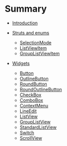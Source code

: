 <!--
SPDX-FileCopyrightText: 2022 Florian Blasius <co_sl@tutanota.com>
SPDX-License-Identifier: MIT
-->

# Summary

- [Introduction](./introduction.md)

- [Struts and enums](structs-enums/structs-enums.md)
    - [SelectionMode](structs-enums/selection-mode.md)
    - [ListViewItem](structs-enums/list-view-item.md)
    - [GroupListViewItem](structs-enums/group-list-view-item.md)
- [Widgets](widgets/widgets.md)
    - [Button](widgets/button.md)
    - [OutlineButton](widgets/outline-button.md)
    - [RoundButton](widgets/round-button.md)
    - [RoundOutlineButton](widgets/round-outline-button.md)
    - [CheckBox](widgets/checkbox.md)
    - [ComboBox](widgets/combobox.md)
    - [ContextMenu](widgets/context-menu.md)
    - [LineEdit](widgets/line-edit.md)
    - [ListView](widgets/list-view.md)
    - [GroupListView](widgets/group-list-view.md)
    - [StandardListView](widgets/standard-list-view.md)
    - [Switch](widgets/switch.md)
    - [ScrollView](widgets/scroll-view.md)